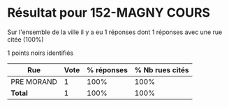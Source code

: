 # Résultat pour 152-MAGNY COURS

Sur l'ensemble de la ville il y a eu 1 réponses dont 1 réponses avec une rue citée (100%)

1 points noirs identifiés

| Rue | Vote | % réponses | % Nb rues cités|
|-----|------|------------|----------------|
| PRE MORAND | 1 | 100% | 100%|
| **Total** | 1 | 100% | 100%|
